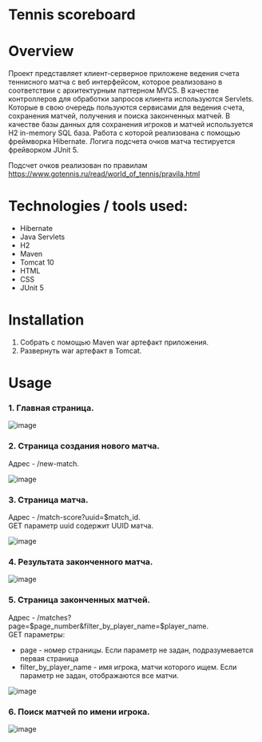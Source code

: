 # Tennis scoreboard

# Overview
Проект представляет клиент-серверное приложене ведения счета теннисного матча с веб интерфейсом, которое реализовано в соответствии с архитектурным паттерном MVCS.
В качестве контроллеров для обработки запросов клиента используются Servlets. Которые в свою очередь пользуются сервисами для ведения счета, сохранения матчей,
получения и поиска законченных матчей. В качестве базы данных для сохранения игроков и матчей используется H2 in-memory SQL база.
Работа с которой реализована с помощью фреймворка Hibernate. Логига подсчета очков матча тестируется фрейворком JUnit 5.

Подсчет очков реализован по правилам https://www.gotennis.ru/read/world_of_tennis/pravila.html

# Technologies / tools used:
- Hibernate
- Java Servlets
- H2
- Maven
- Tomcat 10
- HTML
- CSS
- JUnit 5

# Installation
1. Собрать c помощью Maven war артефакт приложения.
2. Развернуть war артефакт в Tomcat.

# Usage
### 1. Главная страница.  

  ![image](https://github.com/Nikitavj/Scoreboard/assets/134765675/6b1a31fb-0ff3-4f7e-8a31-f2f184f17663)

### 2. Страница создания нового матча.  
  Адрес - /new-match.

  ![image](https://github.com/Nikitavj/Scoreboard/assets/134765675/e87a903d-0803-4ba5-91e6-588d0190ec36)

### 3. Страница матча.  
   Адрес - /match-score?uuid=$match_id.  
   GET параметр uuid содержит UUID матча.
   
  ![image](https://github.com/Nikitavj/Scoreboard/assets/134765675/75abef11-912a-449d-ad76-0bfa2f3f5d83)

### 4. Результата законченного матча.

  ![image](https://github.com/Nikitavj/Scoreboard/assets/134765675/4558ebfe-8eb6-45b7-aef7-16ef3955ca30)

### 5. Страница законченных матчей.  
   Адрес - /matches?page=$page_number&filter_by_player_name=$player_name.  
   GET параметры:  
   + page - номер страницы. Если параметр не задан, подразумевается первая страница  
   + filter_by_player_name - имя игрока, матчи которого ищем. Если параметр не задан, отображаются все матчи.  
   
![image](https://github.com/Nikitavj/Scoreboard/assets/134765675/29817d59-0cc5-4564-bf1e-846e9e19859c)

### 6. Поиск матчей по имени игрока.  
   
  ![image](https://github.com/Nikitavj/Scoreboard/assets/134765675/152209ca-ab29-48d4-9f35-7bec72fa71aa)

